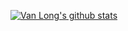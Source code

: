 [![Van Long's github stats](https://github-readme-stats.vercel.app/api?username=vanlongme)](https://github.com/vanlongme)
